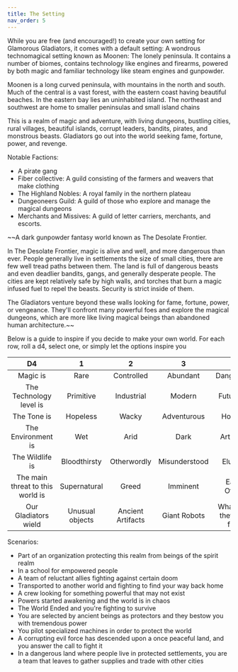 ```yaml
---
title: The Setting
nav_order: 5
---
```

<script>
if (window.matchMedia && window.matchMedia('(prefers-color-scheme: dark)').matches) {
    jtd.setTheme('dark')
}
</script>

While you are free (and encouraged!) to create your own setting for Glamorous Gladiators, it comes with a default setting: 
A wondrous technomagical setting known as Moonen: The lonely peninsula. It contains a number of biomes, contains technology like engines and firearms, powered by both magic and familiar technology like steam engines and gunpowder.

Moonen is a long curved peninsula, with mountains in the north and south. Much of the central is a vast forest, with the eastern coast having beautiful beaches. In the eastern bay lies an uninhabited island. The northeast and southwest are home to smaller peninsulas and small island chains

This is a realm of magic and adventure, with living dungeons, bustling cities, rural villages, beautiful islands, corrupt leaders, bandits, pirates, and monstrous beasts. Gladiators go out into the world seeking fame, fortune, power, and revenge.

Notable Factions:
- A pirate gang
- Fiber collective: A guild consisting of the farmers and weavers that make clothing
- The Highland Nobles: A royal family in the northern plateau
- Dungeoneers Guild: A guild of those who explore and manage the magical dungeons
- Merchants and Missives: A guild of letter carriers, merchants, and escorts.

~~A dark gunpowder fantasy world known as The Desolate Frontier. 

In The Desolate Frontier, magic is alive and well, and more dangerous than ever. People generally live in settlements the size of small cities, there are few well tread paths between them. The land is full of dangerous beasts and even deadlier bandits, gangs, and generally desperate people. The cities are kept relatively safe by high walls, and torches that burn a magic infused fuel to repel the beasts. Security is strict inside of them.

The Gladiators venture beyond these walls looking for fame, fortune, power, or vengeance. They'll confront many powerful foes and explore the magical dungeons, which are more like living magical beings than abandoned human architecture.~~

Below is a guide to inspire if you decide to make your own world. For each row, roll a d4, select one, or simply let the options inspire you

D4 | 1 | 2 | 3 | 4
:-: | :-: | :-: | :-: | :-:
Magic is | Rare | Controlled | Abundant | Dangerous
The Technology level is | Primitive | Industrial | Modern | Futuristic
The Tone is | Hopeless | Wacky | Adventurous | Horrific
The Environment is | Wet | Arid | Dark | Artificial
The Wildlife is | Bloodthirsty | Otherwordly | Misunderstood | Elusive
The main threat to this world is | Supernatural | Greed | Imminent | Each Other
Our Gladiators wield | Unusual objects | Ancient Artifacts | Giant Robots | Whatever they can find


Scenarios:
- Part of an organization protecting this realm from beings of the spirit realm
- In a school for empowered people
- A team of reluctant allies fighting against certain doom
- Transported to another world and fighting to find your way back home
- A crew looking for something powerful that may not exist 
- Powers started awakening and the world is in chaos
- The World Ended and you're fighting to survive
- You are selected by ancient beings as protectors and they bestow you with tremendous power
- You pilot specialized machines in order to protect the world 
- A corrupting evil force has descended upon a once peaceful land, and you answer the call to fight it
- In a dangerous land where people live in protected settlements, you are a team that leaves to gather supplies and trade with other cities
